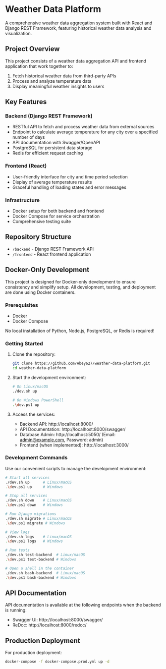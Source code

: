 # Weather Data Platform

A comprehensive weather data aggregation system built with React and Django REST Framework, featuring historical weather data analysis and visualization.

## Project Overview

This project consists of a weather data aggregation API and frontend application that work together to:

1. Fetch historical weather data from third-party APIs
2. Process and analyze temperature data
3. Display meaningful weather insights to users

## Key Features

### Backend (Django REST Framework)
- RESTful API to fetch and process weather data from external sources
- Endpoint to calculate average temperature for any city over a specified number of days
- API documentation with Swagger/OpenAPI
- PostgreSQL for persistent data storage
- Redis for efficient request caching

### Frontend (React)
- User-friendly interface for city and time period selection
- Display of average temperature results
- Graceful handling of loading states and error messages

### Infrastructure
- Docker setup for both backend and frontend
- Docker Compose for service orchestration
- Comprehensive testing suite

## Repository Structure
- `/backend` - Django REST Framework API
- `/frontend` - React frontend application

## Docker-Only Development

This project is designed for Docker-only development to ensure consistency and simplify setup. All development, testing, and deployment are done using Docker containers.

### Prerequisites

- Docker
- Docker Compose

No local installation of Python, Node.js, PostgreSQL, or Redis is required!

### Getting Started

1. Clone the repository:
   ```bash
   git clone https://github.com/Abey627/weather-data-platform.git
   cd weather-data-platform
   ```

2. Start the development environment:
   ```bash
   # On Linux/macOS
   ./dev.sh up
   
   # On Windows PowerShell
   .\dev.ps1 up
   ```

3. Access the services:
   - Backend API: http://localhost:8000/
   - API Documentation: http://localhost:8000/swagger/
   - Database Admin: http://localhost:5050/ (Email: admin@example.com, Password: admin)
   - Frontend (when implemented): http://localhost:3000/

### Development Commands

Use our convenient scripts to manage the development environment:

```bash
# Start all services
./dev.sh up      # Linux/macOS
.\dev.ps1 up     # Windows

# Stop all services
./dev.sh down    # Linux/macOS
.\dev.ps1 down   # Windows

# Run Django migrations
./dev.sh migrate # Linux/macOS
.\dev.ps1 migrate # Windows

# View logs
./dev.sh logs    # Linux/macOS
.\dev.ps1 logs   # Windows

# Run tests
./dev.sh test-backend  # Linux/macOS
.\dev.ps1 test-backend # Windows

# Open a shell in the container
./dev.sh bash-backend  # Linux/macOS
.\dev.ps1 bash-backend # Windows
```

## API Documentation

API documentation is available at the following endpoints when the backend is running:

- Swagger UI: http://localhost:8000/swagger/
- ReDoc: http://localhost:8000/redoc/

## Production Deployment

For production deployment:

```bash
docker-compose -f docker-compose.prod.yml up -d
```
